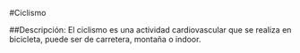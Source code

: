 #Ciclismo


##Descripción:
El ciclismo es una actividad cardiovascular que se realiza en bicicleta, puede ser de carretera, montaña o indoor.


